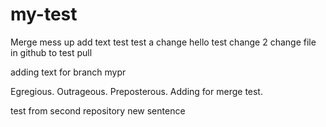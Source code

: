 # my-test

Merge mess up add text test
test a change
hello test change 2
change file in github to test pull

adding text for branch mypr

Egregious. Outrageous. Preposterous.  Adding for merge test.

test from second repository
new sentence
